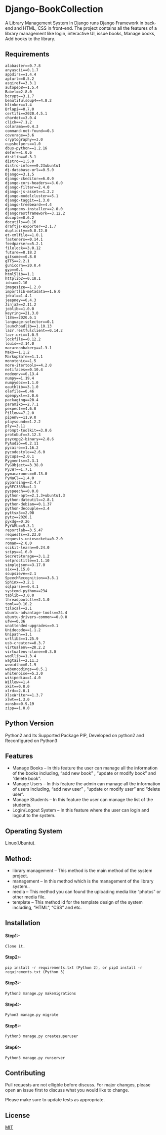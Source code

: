 # Django-BookCollection

A Library Management System In Django runs Django Framework in back-end and HTML, CSS in front-end. The project contains all the features of a library management like login, interactive UI, issue books, Manage books, Add books to the library.

## Requirements
  ```
  alabaster==0.7.8
anyascii==0.1.7
appdirs==1.4.4
apturl==0.5.2
asgiref==3.3.1
autopep8==1.5.4
Babel==2.8.0
bcrypt==3.1.7
beautifulsoup4==4.8.2
blinker==1.4
Brlapi==0.7.0
certifi==2020.4.5.1
chardet==3.0.4
click==7.1.2
colorama==0.4.3
command-not-found==0.3
coverage==3.6
cryptography==3.0
cupshelpers==1.0
dbus-python==1.2.16
defer==1.0.6
distlib==0.3.1
distro==1.5.0
distro-info===0.23ubuntu1
dj-database-url==0.5.0
Django==3.1.5
django-ckeditor==6.0.0
django-cors-headers==3.6.0
django-filter==2.4.0
django-js-asset==1.2.2
django-modelcluster==5.1
django-taggit==1.3.0
django-treebeard==4.4
djangocms-installer==2.0.0
djangorestframework==3.12.2
docopt==0.6.2
docutils==0.16
draftjs-exporter==2.1.7
duplicity==0.8.12.0
et-xmlfile==1.0.1
fasteners==0.14.1
feedparser==5.2.1
filelock==3.0.12
future==0.18.2
gitsome==0.8.0
gTTS==2.2.1
gunicorn==20.0.4
gyp==0.1
html5lib==1.1
httplib2==0.18.1
idna==2.10
imagesize==1.2.0
importlib-metadata==1.6.0
jdcal==1.4.1
jeepney==0.4.3
Jinja2==2.11.2
joblib==1.0.0
keyring==21.3.0
l18n==2020.6.1
language-selector==0.1
launchpadlib==1.10.13
lazr.restfulclient==0.14.2
lazr.uri==1.0.5
lockfile==0.12.2
louis==3.14.0
macaroonbakery==1.3.1
Mako==1.1.2
MarkupSafe==1.1.1
monotonic==1.5
more-itertools==4.2.0
netifaces==0.10.4
nodeenv==0.13.4
numpy==1.19.4
numpydoc==1.1.0
oauthlib==3.1.0
olefile==0.46
openpyxl==3.0.6
packaging==20.4
paramiko==2.7.1
pexpect==4.6.0
Pillow==7.2.0
pipenv==11.9.0
playsound==1.2.2
ply==3.11
prompt-toolkit==3.0.6
protobuf==3.12.3
psycopg2-binary==2.8.6
PyAudio==0.2.11
pycairo==1.16.2
pycodestyle==2.6.0
pycups==2.0.1
Pygments==2.3.1
PyGObject==3.38.0
PyJWT==1.7.1
pymacaroons==0.13.0
PyNaCl==1.4.0
pyparsing==2.4.7
pyRFC3339==1.1
pyspeech==0.0.0
python-apt==2.1.3+ubuntu1.3
python-dateutil==2.8.1
python-debian==0.1.37
python-decouple==3.4
pyttsx3==2.90
pytz==2020.1
pyxdg==0.26
PyYAML==5.3.1
reportlab==3.5.47
requests==2.23.0
requests-unixsocket==0.2.0
roman==2.0.0
scikit-learn==0.24.0
scipy==1.6.0
SecretStorage==3.1.2
setproctitle==1.1.10
simplejson==3.17.0
six==1.15.0
soupsieve==2.1
SpeechRecognition==3.8.1
Sphinx==3.2.1
sqlparse==0.4.1
systemd-python==234
tablib==3.0.0
threadpoolctl==2.1.0
toml==0.10.2
tzlocal==2.1
ubuntu-advantage-tools==24.4
ubuntu-drivers-common==0.0.0
ufw==0.36
unattended-upgrades==0.1
Unidecode==1.1.2
Unipath==1.1
urllib3==1.25.9
usb-creator==0.3.7
virtualenv==20.2.2
virtualenv-clone==0.3.0
wadllib==1.3.4
wagtail==2.11.3
wcwidth==0.1.9
webencodings==0.5.1
whitenoise==5.2.0
wikipedia==1.4.0
Willow==1.4
xkit==0.0.0
xlrd==2.0.1
XlsxWriter==1.3.7
xlwt==1.3.0
xonsh==0.9.19
zipp==1.0.0

  ```

## Python Version
  Python2 and Its Supported Package PIP, Developed on python2 and Reconfigured on Python3
## Features
- Manage Books – In this feature the user can manage all the information of the books including, “add new book” , “update or modify book” and “delete book“.
- Manage Users – In this feature the admin can manage all the information of users including, “add new user” , “update or modify user” and “delete user“.
- Manage Students – In this feature the user can manage the list of the students.
- Login/Logout System – In this feature where the user can login and logout to the system.

## Operating System
Linux(Ubuntu).

## Method:
- library management – This method is the main method of the system project.
- management – In this method which is the management of the library system..
- media – This method you can found the uploading media like “photos” or other media file.
- template – This method id for the template design of the system including, “HTML“, “CSS” and etc.


## Installation
  #### Step1:- 
    Clone it.
  
  #### Step2:- 
  ```
  pip install -r requirements.txt (Python 2), or pip3 install -r requirements.txt (Python 3) 
  ```
  
  #### Step3:- 
  ```
  Python3 manage.py makemigrations 
  ```
  
  #### Step4:- 
  ```
  Pyhon3 manage.py migrate 
  ```
  #### Step5:- 
  ```
  Python3 manage.py createsuperuser 
  ```
  #### Step6:- 
  ``` 
  Python3 manage.py runserver 
  ```
  ## Contributing
   Pull requests are not elligble before discuss. For major changes, please open an issue first to discuss what you would like to change.

  Please make sure to update tests as appropriate.

## License
[MIT](https://github.com/erronny/Django-Bookcollection/blob/main/LICENSE)
